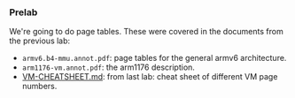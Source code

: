 ### Prelab

We're going to do page tables.    These were covered in the documents from the 
previous lab:
 - `armv6.b4-mmu.annot.pdf`:  page tables for the general armv6 architecture.
 - `arm1176-vm.annot.pdf`: the arm1176 description.
 - [VM-CHEATSHEET.md](../12-pinned-vm/VM-CHEATSHEET.md): from last lab:
   cheat sheet of different VM page numbers.

